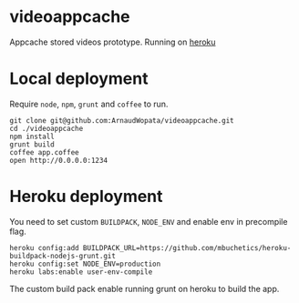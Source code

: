 videoappcache
=============

Appcache stored videos prototype. Running on [heroku](http://videoappcache.herokuapp.com)

# Local deployment

Require `node`, `npm`, `grunt` and `coffee` to run.

```` shell
git clone git@github.com:ArnaudWopata/videoappcache.git
cd ./videoappcache
npm install
grunt build
coffee app.coffee
open http://0.0.0.0:1234
````

# Heroku deployment

You need to set custom `BUILDPACK`, `NODE_ENV` and enable env in precompile flag.

```` shell
heroku config:add BUILDPACK_URL=https://github.com/mbuchetics/heroku-buildpack-nodejs-grunt.git
heroku config:set NODE_ENV=production
heroku labs:enable user-env-compile
````

The custom build pack enable running grunt on heroku to build the app.
